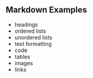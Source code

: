 ## Markdown Examples

- headings
- ordered lists
- unordered lists
- text formatting
- code
- tables
- images
- links
